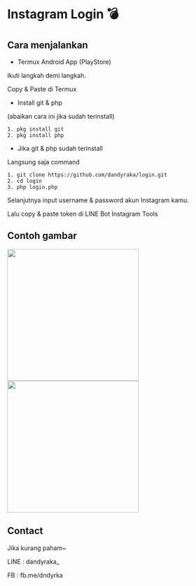 # Instagram Login :bomb:

Cara menjalankan
--
- Termux Android App (PlayStore)

Ikuti langkah demi langkah.

Copy & Paste di Termux

- Install git & php

(abaikan cara ini jika sudah terinstall)
```
1. pkg install git
2. pkg install php
```

- Jika git & php sudah terinstall

Langsung saja command
```
1. git clone https://github.com/dandyraka/login.git
2. cd login
3. php login.php
```
Selanjutnya input username & password akun Instagram kamu.

Lalu copy & paste token di LINE Bot Instagram Tools

Contoh gambar
--
<img src="https://raw.githubusercontent.com/dandyraka/login/master/IMG_20171219_222638.jpg" width="300">

<img src="https://raw.githubusercontent.com/dandyraka/login/master/IMG_20171219_223014.jpg" width="300">

Contact
--
Jika kurang paham~

LINE : dandyraka_

FB : fb.me/dndyrka

